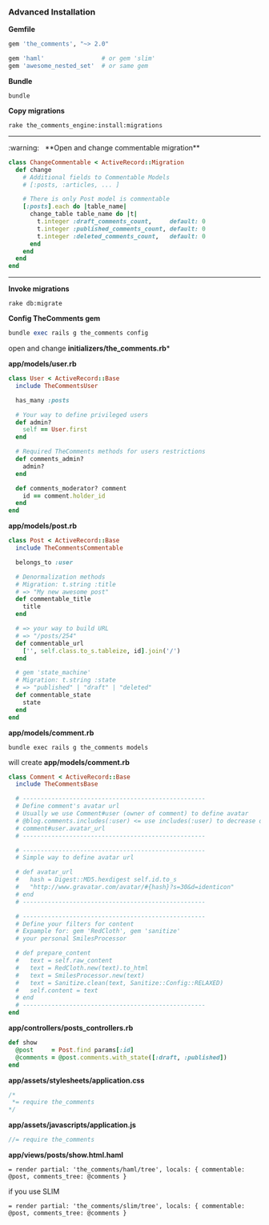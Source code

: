 ### Advanced Installation

**Gemfile**

```ruby
gem 'the_comments', "~> 2.0"

gem 'haml'                # or gem 'slim'
gem 'awesome_nested_set'  # or same gem
```

**Bundle**

```
bundle
```

**Copy migrations**

```
rake the_comments_engine:install:migrations
```

<hr>
:warning: &nbsp; **Open and change commentable migration**

```ruby
class ChangeCommentable < ActiveRecord::Migration
  def change
    # Additional fields to Commentable Models
    # [:posts, :articles, ... ]

    # There is only Post model is commentable
    [:posts].each do |table_name|
      change_table table_name do |t|
        t.integer :draft_comments_count,     default: 0
        t.integer :published_comments_count, default: 0
        t.integer :deleted_comments_count,   default: 0
      end
    end
  end
end
```
<hr>


**Invoke migrations**

```
rake db:migrate
```

**Config TheComments gem**

```ruby
bundle exec rails g the_comments config
```

open and change **initializers/the_comments.rb***

**app/models/user.rb**

```ruby
class User < ActiveRecord::Base
  include TheCommentsUser

  has_many :posts

  # Your way to define privileged users
  def admin?
    self == User.first
  end

  # Required TheComments methods for users restrictions
  def comments_admin?
    admin?
  end

  def comments_moderator? comment
    id == comment.holder_id
  end
end
```

**app/models/post.rb**

```ruby
class Post < ActiveRecord::Base
  include TheCommentsCommentable

  belongs_to :user

  # Denormalization methods
  # Migration: t.string :title
  # => "My new awesome post"
  def commentable_title
    title
  end

  # => your way to build URL
  # => "/posts/254"
  def commentable_url
    ['', self.class.to_s.tableize, id].join('/')
  end

  # gem 'state_machine'
  # Migration: t.string :state
  # => "published" | "draft" | "deleted"
  def commentable_state
    state
  end
end
```

**app/models/comment.rb**

```
bundle exec rails g the_comments models
```

will create **app/models/comment.rb**

```ruby
class Comment < ActiveRecord::Base
  include TheCommentsBase

  # ---------------------------------------------------
  # Define comment's avatar url
  # Usually we use Comment#user (owner of comment) to define avatar
  # @blog.comments.includes(:user) <= use includes(:user) to decrease queries count
  # comment#user.avatar_url
  # ---------------------------------------------------

  # ---------------------------------------------------
  # Simple way to define avatar url

  # def avatar_url
  #   hash = Digest::MD5.hexdigest self.id.to_s
  #   "http://www.gravatar.com/avatar/#{hash}?s=30&d=identicon"
  # end
  # ---------------------------------------------------

  # ---------------------------------------------------
  # Define your filters for content
  # Expample for: gem 'RedCloth', gem 'sanitize'
  # your personal SmilesProcessor

  # def prepare_content
  #   text = self.raw_content
  #   text = RedCloth.new(text).to_html
  #   text = SmilesProcessor.new(text)
  #   text = Sanitize.clean(text, Sanitize::Config::RELAXED)
  #   self.content = text
  # end
  # ---------------------------------------------------
end
```

**app/controllers/posts_controllers.rb**

```ruby
def show
  @post     = Post.find params[:id]
  @comments = @post.comments.with_state([:draft, :published])
end
```

**app/assets/stylesheets/application.css**

```css
/*
 *= require the_comments
*/
```

**app/assets/javascripts/application.js**

```js
//= require the_comments
```

**app/views/posts/show.html.haml**

```haml
= render partial: 'the_comments/haml/tree', locals: { commentable: @post, comments_tree: @comments }
```

if you use SLIM

```haml
= render partial: 'the_comments/slim/tree', locals: { commentable: @post, comments_tree: @comments }
```
